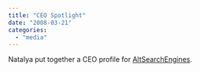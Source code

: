 ```yaml
---
title: "CEO Spotlight"
date: "2008-03-21"
categories: 
  - "media"
---
```


Natalya put together a CEO profile for [AltSearchEngines](http://altsearchengines.com/2008/03/21/ceo-spotlight-on-surf-canyons-mark-cramer/).
